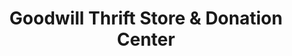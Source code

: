 ---
title: "Goodwill Thrift Store & Donation Center"
url: /the-village/goodwill-thrift-store-und-donation-center/
shop: Gebrauchtwaren
---